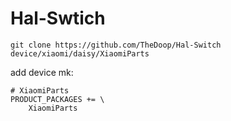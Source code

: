 # Hal-Swtich
`git clone https://github.com/TheDoop/Hal-Switch device/xiaomi/daisy/XiaomiParts`

add device mk:
```
# XiaomiParts
PRODUCT_PACKAGES += \
    XiaomiParts
```
